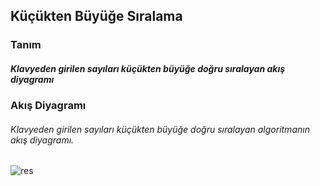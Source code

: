 ## Küçükten Büyüğe Sıralama


### Tanım
##### Klavyeden girilen sayıları küçükten büyüğe doğru sıralayan akış diyagramı



### Akış Diyagramı
###### Klavyeden girilen sayıları küçükten büyüğe doğru sıralayan algoritmanın akış diyagramı.


![res](https://user-images.githubusercontent.com/25087769/77678643-8251b780-6fa2-11ea-8173-3df06a4081a2.png)








